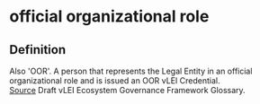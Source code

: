 # official organizational role
## Definition
Also 'OOR'. A person that represents the Legal Entity in an official organizational role and is issued an OOR vLEI Credential.  
[Source](https://www.gleif.org/vlei/introducing-the-vlei-ecosystem-governance-framework/2022-02-07_verifiable-lei-vlei-ecosystem-governance-framework-glossary-draft-publication_v0.9-draft.pdf) Draft vLEI Ecosystem Governance Framework Glossary.